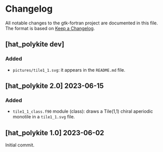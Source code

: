 # Changelog
All notable changes to the gtk-fortran project are documented in this file. The format is based on [Keep a Changelog](https://keepachangelog.com/en/1.0.0/).


## [hat_polykite dev]

### Added
* `pictures/tile1_1.svg`: it appears in the `README.md` file.


## [hat_polykite 2.0] 2023-06-15

### Added
* `tile1_1_class.f90` module (class): draws a Tile(1,1) chiral aperiodic monotile in a `tile1_1.svg` file.


## [hat_polykite 1.0] 2023-06-02

Initial commit.
